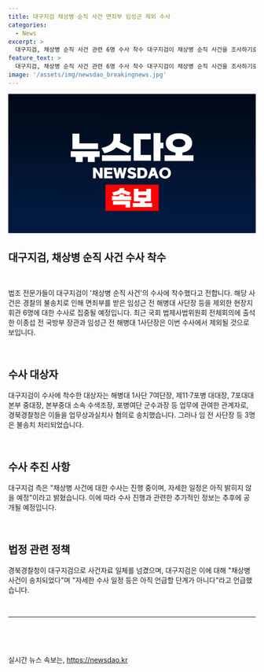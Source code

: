 ```yaml
---
title: 대구지검 채상병 순직 사건 면죄부 임성근 제외 수사
categories:
  - News
excerpt: >
  대구지검, 채상병 순직 사건 관련 6명 수사 착수 대구지검이 채상병 순직 사건을 조사하기로 결정했다. 경찰의 불송치결과를 받은 6명의 현장지휘관이 대상으로 삼는다. 해당 사건을 수사한 경북경찰청은 업무상과실치사 혐의가 적용된 관련자들에 대한 사건자료를 대구지검으로 송치했다. 송치된 6명은 업무상과실치사의 공동정범 혐의를 인정한 반면, 임 전 사단장 등 3명은 혐의를 부인했다. 대구지검은 자세한 수사 일정은 아직 발표하지 않았다.
feature_text: >
  대구지검, 채상병 순직 사건 관련 6명 수사 착수 대구지검이 채상병 순직 사건을 조사하기로 결정했다. 경찰의 불송치결과를 받은 6명의 현장지휘관이 대상으로 삼는다. 해당 사건을 수사한 경북경찰청은 업무상과실치사 혐의가 적용된 관련자들에 대한 사건자료를 대구지검으로 송치했다. 송치된 6명은 업무상과실치사의 공동정범 혐의를 인정한 반면, 임 전 사단장 등 3명은 혐의를 부인했다. 대구지검은 자세한 수사 일정은 아직 발표하지 않았다.
image: '/assets/img/newsdao_breakingnews.jpg'
---
```


<p><img src="/assets/img/newsdao_breakingnews.jpg" alt="implanttips 속보" /></p>

<h2>대구지검, 채상병 순직 사건 수사 착수</h2>

<p data-ke-size="size16">&nbsp;</p>

<p>법조 전문가들이 대구지검이 '채상병 순직 사건'의 수사에 착수했다고 전합니다. 해당 사건은 경찰의 불송치로 인해 면죄부를 받은 임성근 전 해병대 사단장 등을 제외한 현장지휘관 6명에 대한 수사로 집중될 예정입니다. 최근 국회 법제사법위원회 전체회의에 출석한 이종섭 전 국방부 장관과 임성근 전 해병대 1사단장은 이번 수사에서 제외될 것으로 보입니다.</p>

<p data-ke-size="size16">&nbsp;</p>

<h2 data-ke-size="size26">수사 대상자</h2>

<p data-ke-size="size16">대구지검이 수사에 착수한 대상자는 해병대 1사단 7여단장, 제11·7포병 대대장, 7포대대 본부 중대장, 본부중대 소속 수색조장, 포병여단 군수과장 등 업무에 관여한 관계자로, 경북경찰청은 이들을 업무상과실치사 혐의로 송치했습니다. 그러나 임 전 사단장 등 3명은 불송치 처리되었습니다.</p>

<p data-ke-size="size16">&nbsp;</p>

<h2 data-ke-size="size26">수사 추진 사항</h2>

<p data-ke-size="size16">대구지검 측은 "채상병 사건에 대한 수사는 진행 중이며, 자세한 일정은 아직 밝히지 않을 예정"이라고 밝혔습니다. 이에 따라 수사 진행과 관련한 추가적인 정보는 추후에 공개될 예정입니다.</p>

<p data-ke-size="size16">&nbsp;</p>

<h2 data-ke-size="size26">법정 관련 정책</h2>

<p data-ke-size="size16">경북경찰청이 대구지검으로 사건자료 일체를 넘겼으며, 대구지검은 이에 대해 "채상병 사건이 송치되었다"며 "자세한 수사 일정 등은 아직 언급할 단계가 아니다"라고 언급했습니다.</p>

<p data-ke-size="size16">&nbsp;</p>

<hr>

<p data-ke-size="size16">&nbsp;</p>

<p data-ke-size="size16">&nbsp;</p>
실시간 뉴스 속보는, <a href="https://newsdao.kr" rel="dofollow">https://newsdao.kr</a>


